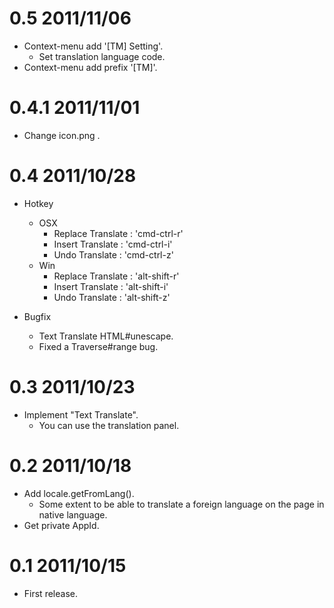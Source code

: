 # 0.5 2011/11/06

* Context-menu add '[TM] Setting'.
  * Set translation language code.
* Context-menu add prefix '[TM]'.

# 0.4.1 2011/11/01

* Change icon.png .

# 0.4 2011/10/28

* Hotkey
  * OSX
    * Replace Translate : 'cmd-ctrl-r'
    * Insert Translate  : 'cmd-ctrl-i'
    * Undo Translate    : 'cmd-ctrl-z'
  * Win
    * Replace Translate : 'alt-shift-r'
    * Insert Translate  : 'alt-shift-i'
    * Undo Translate    : 'alt-shift-z'

* Bugfix
  * Text Translate HTML#unescape.
  * Fixed a Traverse#range bug.

# 0.3 2011/10/23

* Implement "Text Translate".
  * You can use the translation panel.

# 0.2 2011/10/18

* Add locale.getFromLang().
  * Some extent to be able to translate a foreign language on the page in native language.
* Get private AppId.

# 0.1 2011/10/15

* First release.

